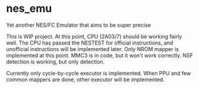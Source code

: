 # nes_emu
Yet another NES/FC Emulator that aims to be super precise


This is WIP project. At this point, CPU (2A03/7) should be working fairly well.
The CPU has passed the NESTEST for official instructions, and unofficial instructions will be implemented later.
Only NROM mapper is implemented at this point. MMC3 is in code, but it won't work correctly.
NSF detection is working, but only detection.

Currently only cycle-by-cycle executor is implemented.
When PPU and few common mappers are done, other executor will be implemented.
